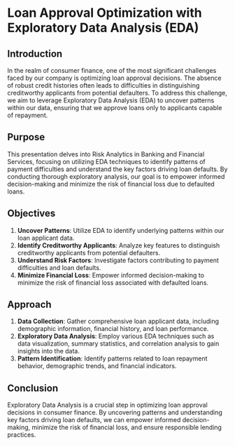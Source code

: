 # Loan Approval Optimization with Exploratory Data Analysis (EDA)

## Introduction
In the realm of consumer finance, one of the most significant challenges faced by our company is optimizing loan approval decisions. The absence of robust credit histories often leads to difficulties in distinguishing creditworthy applicants from potential defaulters. To address this challenge, we aim to leverage Exploratory Data Analysis (EDA) to uncover patterns within our data, ensuring that we approve loans only to applicants capable of repayment.

## Purpose
This presentation delves into Risk Analytics in Banking and Financial Services, focusing on utilizing EDA techniques to identify patterns of payment difficulties and understand the key factors driving loan defaults. By conducting thorough exploratory analysis, our goal is to empower informed decision-making and minimize the risk of financial loss due to defaulted loans.

## Objectives
1. **Uncover Patterns**: Utilize EDA to identify underlying patterns within our loan applicant data.
2. **Identify Creditworthy Applicants**: Analyze key features to distinguish creditworthy applicants from potential defaulters.
3. **Understand Risk Factors**: Investigate factors contributing to payment difficulties and loan defaults.
4. **Minimize Financial Loss**: Empower informed decision-making to minimize the risk of financial loss associated with defaulted loans.

## Approach
1. **Data Collection**: Gather comprehensive loan applicant data, including demographic information, financial history, and loan performance.
2. **Exploratory Data Analysis**: Employ various EDA techniques such as data visualization, summary statistics, and correlation analysis to gain insights into the data.
3. **Pattern Identification**: Identify patterns related to loan repayment behavior, demographic trends, and financial indicators.

## Conclusion
Exploratory Data Analysis is a crucial step in optimizing loan approval decisions in consumer finance. By uncovering patterns and understanding key factors driving loan defaults, we can empower informed decision-making, minimize the risk of financial loss, and ensure responsible lending practices.

